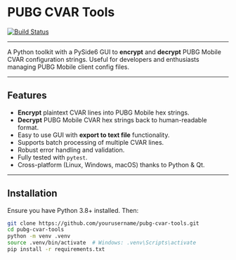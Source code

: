# PUBG CVAR Tools

[![Build Status](https://github.com/Junaid433/CVAR-Tools/actions/workflows/build.yml/badge.svg)](https://github.com/Junaid433/CVAR-Tools/actions/workflows/build.yml)

---

A Python toolkit with a PySide6 GUI to **encrypt** and **decrypt** PUBG Mobile CVAR configuration strings. Useful for developers and enthusiasts managing PUBG Mobile client config files.

---

## Features

- **Encrypt** plaintext CVAR lines into PUBG Mobile hex strings.
- **Decrypt** PUBG Mobile CVAR hex strings back to human-readable format.
- Easy to use GUI with **export to text file** functionality.
- Supports batch processing of multiple CVAR lines.
- Robust error handling and validation.
- Fully tested with `pytest`.
- Cross-platform (Linux, Windows, macOS) thanks to Python & Qt.

---

## Installation

Ensure you have Python 3.8+ installed. Then:

```bash
git clone https://github.com/yourusername/pubg-cvar-tools.git
cd pubg-cvar-tools
python -m venv .venv
source .venv/bin/activate  # Windows: .venv\Scripts\activate
pip install -r requirements.txt

